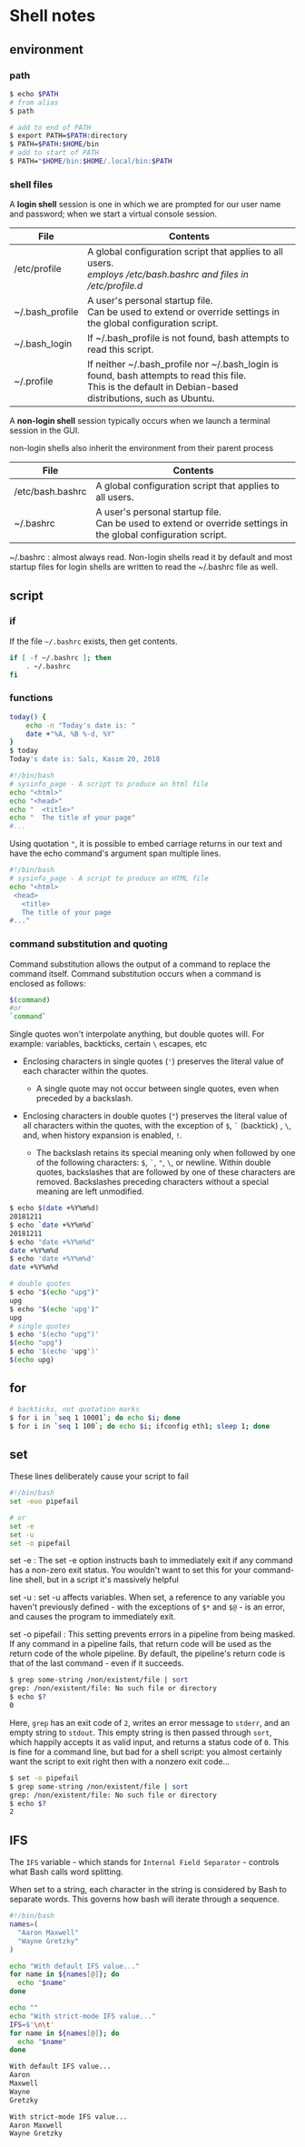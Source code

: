 # Shell notes

## environment

### path

```bash
$ echo $PATH
# from alias
$ path

# add to end of PATH
$ export PATH=$PATH:directory
$ PATH=$PATH:$HOME/bin
# add to start of PATH
$ PATH="$HOME/bin:$HOME/.local/bin:$PATH
```

### shell files

A **login shell** session is one in which we are prompted for our user name and password; when we start a virtual console session.

| File            | Contents                                                                                                                                                       |
| --------------- | -------------------------------------------------------------------------------------------------------------------------------------------------------------- |
| /etc/profile    | A global configuration script that applies to all users.<br> *employs /etc/bash.bashrc and files in /etc/profile.d*                                            |
| ~/.bash_profile | A user's personal startup file.<br> Can be used to extend or override settings in the global configuration script.                                             |
| ~/.bash_login   | If ~/.bash_profile is not found, bash attempts to read this script.                                                                                            |
| ~/.profile      | If neither ~/.bash_profile nor ~/.bash_login is found, bash attempts to read this file.<br> This is the default in Debian-based distributions, such as Ubuntu. |

A **non-login shell** session typically occurs when we launch a terminal session in the GUI.

non-login shells also inherit the environment from their parent process

| File             | Contents                                                                                                           |
| ---------------- | ------------------------------------------------------------------------------------------------------------------ |
| /etc/bash.bashrc | A global configuration script that applies to all users.                                                           |
| ~/.bashrc        | A user's personal startup file.<br> Can be used to extend or override settings in the global configuration script. |

~/.bashrc
: almost always read. Non-login shells read it by default and most startup files for login shells are written to read the ~/.bashrc file as well.

## script

### if

If the file `~/.bashrc` exists, then get contents.

```bash
if [ -f ~/.bashrc ]; then
    . ~/.bashrc
fi
```

### functions

```bash
today() {
    echo -n "Today's date is: "
    date +"%A, %B %-d, %Y"
}
$ today
Today's date is: Salı, Kasım 20, 2018
```

```bash
#!/bin/bash
# sysinfo_page - A script to produce an html file
echo "<html>"
echo "<head>"
echo "  <title>"
echo "  The title of your page"
#...
```

Using quotation `"`, it is possible to embed carriage returns in our text and have the echo command's argument span multiple lines.
```bash
#!/bin/bash
# sysinfo_page - A script to produce an HTML file
echo "<html>
 <head>
   <title>
   The title of your page
#..."
```

### command substitution and quoting

Command substitution allows the output of a command to replace the command itself. Command substitution occurs when a command is enclosed as follows:

```bash
$(command)
#or
`command`
```

Single quotes won't interpolate anything, but double quotes will. For example: variables, backticks, certain `\` escapes, etc

- Enclosing characters in single quotes (`'`) preserves the literal value of each character within the quotes.
  - A single quote may not occur between single quotes, even when preceded by a backslash.

- Enclosing characters in double quotes (`"`) preserves the literal value of all characters within the quotes, with the exception of `$`, `` ` `` (backtick) , `\`, and, when history expansion is enabled, `!`.
  - The backslash retains its special meaning only when followed by one of the following characters: `$`, `` ` ``, `"`, `\`, or newline. Within double quotes, backslashes that are followed by one of these characters are removed. Backslashes preceding characters without a special meaning are left unmodified.

```bash
$ echo $(date +%Y%m%d)
20181211
$ echo `date +%Y%m%d`
20181211
$ echo "date +%Y%m%d"
date +%Y%m%d
$ echo 'date +%Y%m%d'
date +%Y%m%d

# double quotes
$ echo "$(echo "upg")"
upg
$ echo "$(echo 'upg')"
upg
# single quotes
$ echo '$(echo "upg")'
$(echo "upg")
$ echo '$(echo 'upg')'
$(echo upg)
```

## for

```bash
# backticks, not quotation marks
$ for i in `seq 1 10001`; do echo $i; done
$ for i in `seq 1 100`; do echo $i; ifconfig eth1; sleep 1; done
```

## set

These lines deliberately cause your script to fail
```bash
#!/bin/bash
set -euo pipefail

# or
set -e
set -u
set -o pipefail
```

set -e
:   The set -e option instructs bash to immediately exit if any command has a non-zero exit status. You wouldn't want to set this for your command-line shell, but in a script it's massively helpful

set -u
:   set -u affects variables. When set, a reference to any variable you haven't previously defined - with the exceptions of `$*` and `$@` - is an error, and causes the program to immediately exit.

set -o pipefail
:   This setting prevents errors in a pipeline from being masked. If any command in a pipeline fails, that return code will be used as the return code of the whole pipeline. By default, the pipeline's return code is that of the last command - even if it succeeds.

```bash
$ grep some-string /non/existent/file | sort
grep: /non/existent/file: No such file or directory
$ echo $?
0
```

Here, `grep` has an exit code of `2`, writes an error message to `stderr`, and an empty string to `stdout`. This empty string is then passed through `sort`, which happily accepts it as valid input, and returns a status code of `0`. This is fine for a command line, but bad for a shell script: you almost certainly want the script to exit right then with a nonzero exit code...

```bash
$ set -o pipefail
$ grep some-string /non/existent/file | sort
grep: /non/existent/file: No such file or directory
$ echo $?
2
```

## IFS

The `IFS` variable - which stands for `Internal Field Separator` - controls what Bash calls word splitting.

When set to a string, each character in the string is considered by Bash to separate words. This governs how bash will iterate through a sequence.

```bash
#!/bin/bash
names=(
  "Aaron Maxwell"
  "Wayne Gretzky"
)

echo "With default IFS value..."
for name in ${names[@]}; do
  echo "$name"
done

echo ""
echo "With strict-mode IFS value..."
IFS=$'\n\t'
for name in ${names[@]}; do
  echo "$name"
done
```

```txt
With default IFS value...
Aaron
Maxwell
Wayne
Gretzky

With strict-mode IFS value...
Aaron Maxwell
Wayne Gretzky
```
